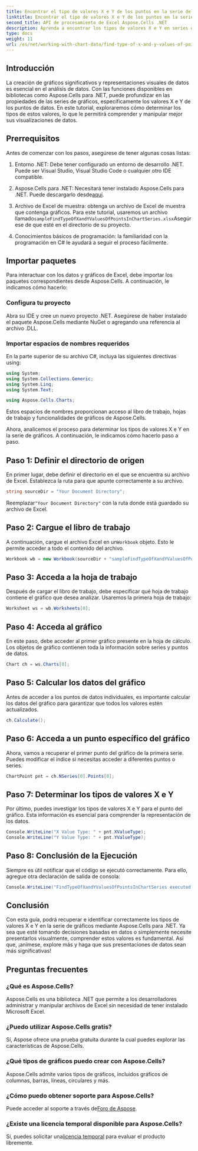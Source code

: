 ```yaml
---
title: Encontrar el tipo de valores X e Y de los puntos en la serie del gráfico
linktitle: Encontrar el tipo de valores X e Y de los puntos en la serie del gráfico
second_title: API de procesamiento de Excel Aspose.Cells .NET
description: Aprenda a encontrar los tipos de valores X e Y en series de gráficos usando Aspose.Cells para .NET con esta guía detallada y fácil de seguir.
type: docs
weight: 11
url: /es/net/working-with-chart-data/find-type-of-x-and-y-values-of-points-in-chart-series/
---
```

## Introducción

La creación de gráficos significativos y representaciones visuales de datos es esencial en el análisis de datos. Con las funciones disponibles en bibliotecas como Aspose.Cells para .NET, puede profundizar en las propiedades de las series de gráficos, específicamente los valores X e Y de los puntos de datos. En este tutorial, exploraremos cómo determinar los tipos de estos valores, lo que le permitirá comprender y manipular mejor sus visualizaciones de datos.

## Prerrequisitos

Antes de comenzar con los pasos, asegúrese de tener algunas cosas listas:

1. Entorno .NET: Debe tener configurado un entorno de desarrollo .NET. Puede ser Visual Studio, Visual Studio Code o cualquier otro IDE compatible.
   
2.  Aspose.Cells para .NET: Necesitará tener instalado Aspose.Cells para .NET. Puede descargarlo desde[aquí](https://releases.aspose.com/cells/net/).

3.  Archivo de Excel de muestra: obtenga un archivo de Excel de muestra que contenga gráficos. Para este tutorial, usaremos un archivo llamado`sampleFindTypeOfXandYValuesOfPointsInChartSeries.xlsx`Asegúrese de que esté en el directorio de su proyecto.

4. Conocimientos básicos de programación: la familiaridad con la programación en C# le ayudará a seguir el proceso fácilmente.

## Importar paquetes

Para interactuar con los datos y gráficos de Excel, debe importar los paquetes correspondientes desde Aspose.Cells. A continuación, le indicamos cómo hacerlo:

### Configura tu proyecto

Abra su IDE y cree un nuevo proyecto .NET. Asegúrese de haber instalado el paquete Aspose.Cells mediante NuGet o agregando una referencia al archivo .DLL.

### Importar espacios de nombres requeridos

En la parte superior de su archivo C#, incluya las siguientes directivas using:

```csharp
using System;
using System.Collections.Generic;
using System.Linq;
using System.Text;

using Aspose.Cells.Charts;
```

Estos espacios de nombres proporcionan acceso al libro de trabajo, hojas de trabajo y funcionalidades de gráficos de Aspose.Cells.

Ahora, analicemos el proceso para determinar los tipos de valores X e Y en la serie de gráficos. A continuación, le indicamos cómo hacerlo paso a paso.

## Paso 1: Definir el directorio de origen

En primer lugar, debe definir el directorio en el que se encuentra su archivo de Excel. Establezca la ruta para que apunte correctamente a su archivo.

```csharp
string sourceDir = "Your Document Directory";
```

 Reemplazar`"Your Document Directory"` con la ruta donde está guardado su archivo de Excel.

## Paso 2: Cargue el libro de trabajo

 A continuación, cargue el archivo Excel en un`Workbook` objeto. Esto le permite acceder a todo el contenido del archivo.

```csharp
Workbook wb = new Workbook(sourceDir + "sampleFindTypeOfXandYValuesOfPointsInChartSeries.xlsx");
```

## Paso 3: Acceda a la hoja de trabajo

Después de cargar el libro de trabajo, debe especificar qué hoja de trabajo contiene el gráfico que desea analizar. Usaremos la primera hoja de trabajo:

```csharp
Worksheet ws = wb.Worksheets[0];
```

## Paso 4: Acceda al gráfico

En este paso, debe acceder al primer gráfico presente en la hoja de cálculo. Los objetos de gráfico contienen toda la información sobre series y puntos de datos.

```csharp
Chart ch = ws.Charts[0];
```

## Paso 5: Calcular los datos del gráfico

Antes de acceder a los puntos de datos individuales, es importante calcular los datos del gráfico para garantizar que todos los valores estén actualizados.

```csharp
ch.Calculate();
```

## Paso 6: Acceda a un punto específico del gráfico

Ahora, vamos a recuperar el primer punto del gráfico de la primera serie. Puedes modificar el índice si necesitas acceder a diferentes puntos o series.

```csharp
ChartPoint pnt = ch.NSeries[0].Points[0];
```

## Paso 7: Determinar los tipos de valores X e Y

Por último, puedes investigar los tipos de valores X e Y para el punto del gráfico. Esta información es esencial para comprender la representación de los datos.

```csharp
Console.WriteLine("X Value Type: " + pnt.XValueType);
Console.WriteLine("Y Value Type: " + pnt.YValueType);
```

## Paso 8: Conclusión de la Ejecución

Siempre es útil notificar que el código se ejecutó correctamente. Para ello, agregue otra declaración de salida de consola:

```csharp
Console.WriteLine("FindTypeOfXandYValuesOfPointsInChartSeries executed successfully.");
```

## Conclusión

Con esta guía, podrá recuperar e identificar correctamente los tipos de valores X e Y en la serie de gráficos mediante Aspose.Cells para .NET. Ya sea que esté tomando decisiones basadas en datos o simplemente necesite presentarlos visualmente, comprender estos valores es fundamental. Así que, ¡anímese, explore más y haga que sus presentaciones de datos sean más significativas!

## Preguntas frecuentes

### ¿Qué es Aspose.Cells?
Aspose.Cells es una biblioteca .NET que permite a los desarrolladores administrar y manipular archivos de Excel sin necesidad de tener instalado Microsoft Excel.

### ¿Puedo utilizar Aspose.Cells gratis?
Sí, Aspose ofrece una prueba gratuita durante la cual puedes explorar las características de Aspose.Cells.

### ¿Qué tipos de gráficos puedo crear con Aspose.Cells?
Aspose.Cells admite varios tipos de gráficos, incluidos gráficos de columnas, barras, líneas, circulares y más.

### ¿Cómo puedo obtener soporte para Aspose.Cells?
 Puede acceder al soporte a través de[Foro de Aspose](https://forum.aspose.com/c/cells/9).

### ¿Existe una licencia temporal disponible para Aspose.Cells?
 Sí, puedes solicitar una[licencia temporal](https://purchase.aspose.com/temporary-license/) para evaluar el producto libremente.